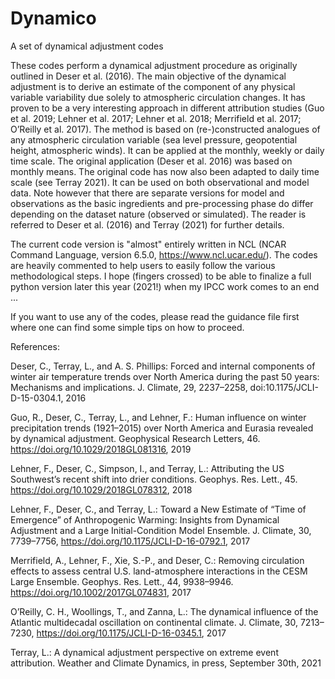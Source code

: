 # Dynamico
A set of dynamical adjustment codes

These codes perform a dynamical adjustment procedure as originally outlined in Deser et al. (2016). The main objective of the dynamical adjustment is to derive an estimate of the component of any physical variable variability due solely to atmospheric circulation changes. It has proven to be a very interesting approach in different attribution studies (Guo et al. 2019; Lehner et al. 2017; Lehner et al. 2018; Merrifield et al. 2017; O’Reilly et al. 2017). The method is based on (re-)constructed analogues of any atmospheric circulation variable (sea level pressure, geopotential height, atmospheric winds). It can be applied at the monthly, weekly or daily time scale. The original application (Deser et al. 2016) was based on monthly means. The original code has now also been adapted to daily time scale (see Terray 2021). It can be used on both observational and model data. Note however that there are separate versions for model and observations as the basic ingredients and pre-processing phase do differ depending on the dataset nature (observed or simulated). The reader is referred to Deser et al. (2016) and Terray (2021) for further details.

The current code version is "almost" entirely written in NCL (NCAR Command Language, version 6.5.0, https://www.ncl.ucar.edu/). The codes are heavily commented to help users to easily follow the various methodological steps. I hope (fingers crossed) to be able to finalize a full python version later this year (2021!) when my IPCC work comes to an end ...

If you want to use any of the codes, please read the guidance file first where one can find some simple tips on how to proceed.

References:

Deser, C., Terray, L., and A. S. Phillips: Forced and internal components of winter air temperature trends over North America during the past 50 years: Mechanisms and implications. J. Climate, 29, 2237–2258, doi:10.1175/JCLI-D-15-0304.1, 2016

Guo, R., Deser, C., Terray, L., and Lehner, F.: Human influence on winter precipitation trends (1921–2015) over North America and Eurasia revealed by dynamical adjustment. Geophysical Research Letters, 46. https://doi.org/10.1029/2018GL081316, 2019

Lehner, F., Deser, C., Simpson, I., and Terray, L.: Attributing the US Southwest’s recent shift into drier conditions. Geophys. Res. Lett., 45. https://doi.org/10.1029/2018GL078312, 2018

Lehner, F., Deser, C., and Terray, L.: Toward a New Estimate of “Time of Emergence” of Anthropogenic Warming: Insights from Dynamical Adjustment and a Large Initial-Condition Model Ensemble. J. Climate, 30, 7739–7756, https://doi.org/10.1175/JCLI-D-16-0792.1, 2017

Merrifield, A., Lehner, F., Xie, S.-P., and Deser, C.: Removing circulation effects to assess central U.S. land-atmosphere interactions in the CESM Large Ensemble. Geophys. Res. Lett., 44, 9938–9946. https://doi.org/10.1002/2017GL074831, 2017

O’Reilly, C. H., Woollings, T., and Zanna, L.: The dynamical influence of the Atlantic multidecadal oscillation on continental climate. J. Climate, 30, 7213–7230, https://doi.org/10.1175/JCLI-D-16-0345.1, 2017

Terray, L.: A dynamical adjustment perspective on extreme event attribution. Weather and Climate Dynamics, in press, September 30th, 2021
